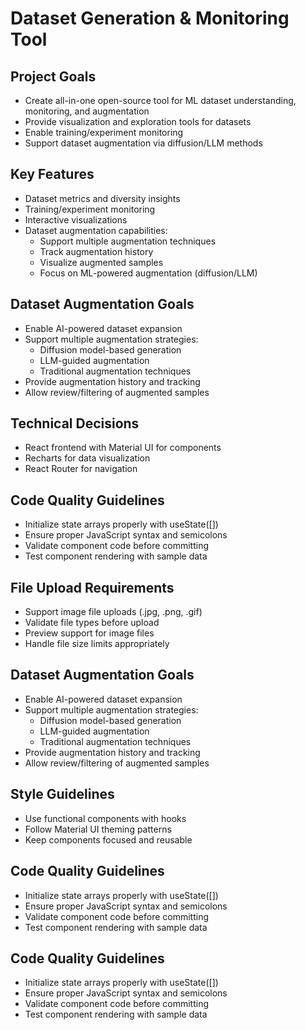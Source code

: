 # Dataset Generation & Monitoring Tool

## Project Goals
- Create all-in-one open-source tool for ML dataset understanding, monitoring, and augmentation
- Provide visualization and exploration tools for datasets
- Enable training/experiment monitoring
- Support dataset augmentation via diffusion/LLM methods

## Key Features
- Dataset metrics and diversity insights
- Training/experiment monitoring
- Interactive visualizations
- Dataset augmentation capabilities:
  - Support multiple augmentation techniques
  - Track augmentation history
  - Visualize augmented samples
  - Focus on ML-powered augmentation (diffusion/LLM)

## Dataset Augmentation Goals
- Enable AI-powered dataset expansion
- Support multiple augmentation strategies:
  - Diffusion model-based generation
  - LLM-guided augmentation
  - Traditional augmentation techniques
- Provide augmentation history and tracking
- Allow review/filtering of augmented samples

## Technical Decisions
- React frontend with Material UI for components
- Recharts for data visualization
- React Router for navigation

## Code Quality Guidelines
- Initialize state arrays properly with useState([])
- Ensure proper JavaScript syntax and semicolons
- Validate component code before committing
- Test component rendering with sample data

## File Upload Requirements
- Support image file uploads (.jpg, .png, .gif)
- Validate file types before upload
- Preview support for image files
- Handle file size limits appropriately

## Dataset Augmentation Goals
- Enable AI-powered dataset expansion
- Support multiple augmentation strategies:
  - Diffusion model-based generation
  - LLM-guided augmentation
  - Traditional augmentation techniques
- Provide augmentation history and tracking
- Allow review/filtering of augmented samples

## Style Guidelines
- Use functional components with hooks
- Follow Material UI theming patterns
- Keep components focused and reusable

## Code Quality Guidelines
- Initialize state arrays properly with useState([])
- Ensure proper JavaScript syntax and semicolons
- Validate component code before committing
- Test component rendering with sample data

## Code Quality Guidelines
- Initialize state arrays properly with useState([])
- Ensure proper JavaScript syntax and semicolons
- Validate component code before committing
- Test component rendering with sample data
